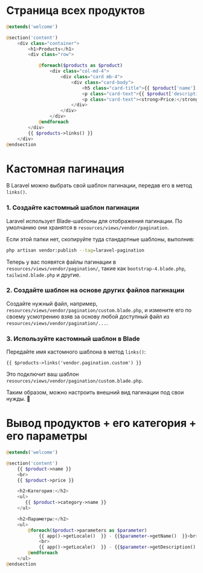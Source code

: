 # Страница всех продуктов

```php
@extends('welcome')

@section('content')
    <div class="container">
        <h1>Products</h1>
        <div class="row">

            @foreach($products as $product)
                <div class="col-md-4">
                    <div class="card mb-4">
                        <div class="card-body">
                            <h5 class="card-title">{{ $product['name'] }}</h5>
                            <p class="card-text">{{ $product['description'] }}</p>
                            <p class="card-text"><strong>Price:</strong> ${{ $product['price'] }}</p>
                        </div>
                    </div>
                </div>
            @endforeach
        </div>
        {{ $products->links() }}
    </div>
@endsection
```

# Кастомная пагинация

В Laravel можно выбрать свой шаблон пагинации, передав его в метод `links()`.

### 1. **Создайте кастомный шаблон пагинации**
Laravel использует Blade-шаблоны для отображения пагинации. По умолчанию они хранятся в `resources/views/vendor/pagination`.

Если этой папки нет, скопируйте туда стандартные шаблоны, выполнив:
```bash
php artisan vendor:publish --tag=laravel-pagination
```
Теперь у вас появятся файлы пагинации в `resources/views/vendor/pagination/`, такие как `bootstrap-4.blade.php`, `tailwind.blade.php` и другие.

### 2. **Создайте шаблон на основе других файлов пагинации**
Создайте нужный файл, например, `resources/views/vendor/pagination/custom.blade.php`, и измените его по своему усмотрению взяв за основу любой доступный файл из `resources/views/vendor/pagination/...`.

### 3. **Используйте кастомный шаблон в Blade**
Передайте имя кастомного шаблона в метод `links()`:
```blade
{{ $products->links('vendor.pagination.custom') }}
```
Это подключит ваш шаблон `resources/views/vendor/pagination/custom.blade.php`.

Таким образом, можно настроить внешний вид пагинации под свои нужды. 🚀


# Вывод продуктов + его категория + его параметры

```php
@extends('welcome')

@section('content')
    {{ $product->name }}
    <br>
    {{ $product->price }}

    <h2>Категория:</h2>
    <ul>
       {{ $product->category->name }}
    </ul>

    <h2>Параметры:</h2>
    <ul>
        @foreach($product->parameters as $parameter)
            {{ app()->getLocale()  }} - {{$parameter->getName()  }}<br>
            <br>
            {{ app()->getLocale()  }} - {{$parameter->getDescription()  }}<br>
        @endforeach
    </ul>
@endsection

```
